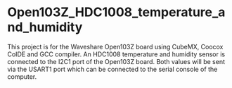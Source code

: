 # Open103Z_HDC1008_temperature_and_humidity
This project is for the Waveshare Open103Z board using CubeMX, Coocox CoIDE and GCC compiler.
An HDC1008 temperature and humidity sensor is connected to the I2C1 port of the Open103Z board. Both values will be sent via the USART1 port which can be connected to the serial console of the computer.

